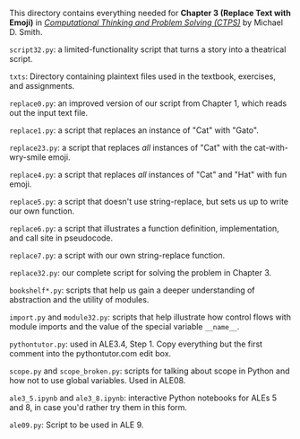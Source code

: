 This directory contains everything needed for
**Chapter 3 (Replace Text with Emoji)** in
[*Computational Thinking and Problem Solving (CTPS)*](https://profsmith89.github.io/ctps/ctps.html)
by Michael D. Smith.

`script32.py`: a limited-functionality script that turns a story
into a theatrical script.

`txts`: Directory containing plaintext files used in the textbook,
exercises, and assignments.

`replace0.py`: an improved version of our script from Chapter 1, which
reads out the input text file.

`replace1.py`: a script that replaces an instance of "Cat" with "Gato".

`replace23.py`: a script that replaces _all_ instances of "Cat" with the
cat-with-wry-smile emoji.

`replace4.py`: a script that replaces _all_ instances of "Cat" and "Hat"
with fun emoji.

`replace5.py`: a script that doesn't use string-replace, but sets us up to
write our own function.

`replace6.py`: a script that illustrates a function definition,
implementation, and call site in pseudocode.

`replace7.py`: a script with our own string-replace function.

`replace32.py`: our complete script for solving the problem in Chapter 3.

`bookshelf*.py`: scripts that help us gain a deeper understanding of
abstraction and the utility of modules.

`import.py` and `module32.py`: scripts that help illustrate how control flows with module imports and the value of the special variable `__name__`.

`pythontutor.py`: used in ALE3.4, Step 1. Copy everything but the first
comment into the pythontutor.com edit box.

`scope.py` and `scope_broken.py`: scripts for talking about scope
in Python and how not to use global variables. Used in ALE08.

`ale3_5.ipynb` and `ale3_8.ipynb`: interactive Python notebooks for
ALEs 5 and 8, in case you'd rather try them in this form.

`ale09.py`: Script to be used in ALE 9.

